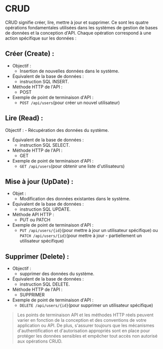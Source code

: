 # CRUD

CRUD signifie créer, lire, mettre à jour et supprimer. Ce sont les quatre opérations fondamentales utilisées dans les systèmes de gestion de bases de données et la conception d'API. Chaque opération correspond à une action spécifique sur les données :

## Créer (Create) :

- Objectif : 
    - Insertion de nouvelles données dans le système.
- Équivalent de la base de données : 
    - instruction SQL INSERT.
- Méthode HTTP de l'API : 
    - POST
- Exemple de point de terminaison d'API : 
    - ``POST /api/users``(pour créer un nouvel utilisateur)

## Lire (Read) :

Objectif : 
    - Récupération des données du système.
- Équivalent de la base de données : 
    - instruction SQL SELECT.
- Méthode HTTP de l'API : 
    - GET
- Exemple de point de terminaison d'API : 
    - ``GET /api/users``(pour obtenir une liste d'utilisateurs)

## Mise à jour (UpDate) :

- Objet : 
    - Modification des données existantes dans le système.
- Équivalent de la base de données : 
    - instruction SQL UPDATE.
- Méthode API HTTP : 
    - PUT ou PATCH
- Exemple de point de terminaison d'API : 
    - ``PUT /api/users/{id}``(pour mettre à jour un utilisateur spécifique) ou ``PATCH /api/users/{id}``(pour mettre à jour - partiellement un utilisateur spécifique)

## Supprimer (Delete) :

- Objectif : 
    - supprimer des données du système.
- Équivalent de la base de données : 
    - instruction SQL DELETE.
- Méthode HTTP de l'API : 
    - SUPPRIMER
- Exemple de point de terminaison d'API : 
    - ``DELETE /api/users/{id}``(pour supprimer un utilisateur spécifique)


>Les points de terminaison API et les méthodes HTTP réels peuvent varier en fonction de la conception et des conventions de votre application ou API. De plus, s'assurer toujours que les mécanismes d'authentification et d'autorisation appropriés sont en place pour protéger les données sensibles et empêcher tout accès non autorisé aux opérations CRUD.
